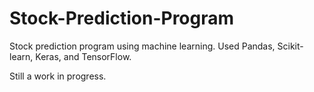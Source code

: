 # Stock-Prediction-Program
Stock prediction program using machine learning. Used Pandas, Scikit-learn, Keras, and TensorFlow.

Still a work in progress.
